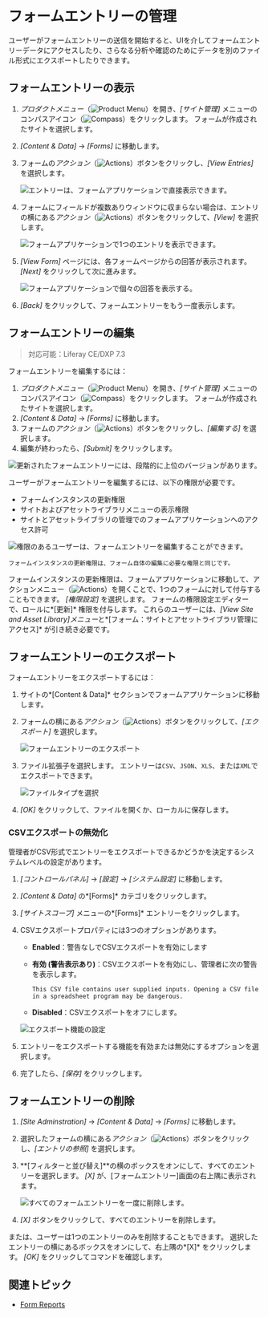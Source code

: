 # フォームエントリーの管理

ユーザーがフォームエントリーの送信を開始すると、UIを介してフォームエントリーデータにアクセスしたり、さらなる分析や確認のためにデータを別のファイル形式にエクスポートしたりできます。

## フォームエントリーの表示

1.  *プロダクトメニュー*（![Product Menu](../../../images/icon-product-menu.png)）を開き、*[サイト管理]* メニューのコンパスアイコン（![Compass](../../../images/icon-compass.png)）をクリックします。 フォームが作成されたサイトを選択します。

2.  *[Content & Data]* → *[Forms]* に移動します。

3.  フォームの*アクション*（![Actions](../../../images/icon-actions.png)）ボタンをクリックし、*[View Entries]* を選択します。

    ![エントリーは、フォームアプリケーションで直接表示できます。 ](./managing-form-entries/images/01.png)

4.  フォームにフィールドが複数ありウィンドウに収まらない場合は、エントリの横にある*アクション*（![Actions](../../../images/icon-actions.png)）ボタンをクリックして、*[View]* を選択します。

    ![フォームアプリケーションで1つのエントリを表示できます。](./managing-form-entries/images/02.png)

5.  *[View Form]* ページには、各フォームページからの回答が表示されます。 *[Next]* をクリックして次に進みます。

    ![フォームアプリケーションで個々の回答を表示する。](./managing-form-entries/images/03.png)

6.  *[Back]* をクリックして、フォームエントリーをもう一度表示します。

## フォームエントリーの編集

> 対応可能：Liferay CE/DXP 7.3

フォームエントリーを編集するには：

1.  *プロダクトメニュー*（![Product Menu](../../../images/icon-product-menu.png)）を開き、*[サイト管理]* メニューのコンパスアイコン（![Compass](../../../images/icon-compass.png)）をクリックします。 フォームが作成されたサイトを選択します。
2.  *[Content & Data]* → *[Forms]* に移動します。
3.  フォームの*アクション*（![Actions](../../../images/icon-actions.png)）ボタンをクリックし、*[編集する]* を選択します。
4.  編集が終わったら、*[Submit]* をクリックします。

![更新されたフォームエントリーには、段階的に上位のバージョンがあります。](./managing-form-entries/images/10.png)

ユーザーがフォームエントリーを編集するには、以下の権限が必要です。

  - フォームインスタンスの更新権限
  - サイトおよびアセットライブラリメニューの表示権限
  - サイトとアセットライブラリの管理でのフォームアプリケーションへのアクセス許可

![権限のあるユーザーは、フォームエントリーを編集することができます。](./managing-form-entries/images/09.png)

```{note}
フォームインスタンスの更新権限は、フォーム自体の編集に必要な権限と同じです。
```

フォームインスタンスの更新権限は、フォームアプリケーションに移動して、アクションメニュー（![Actions](../../../images/icon-actions.png)）を開くことで、1つのフォームに対して付与することもできます。 *[権限設定]* を選択します。 フォームの権限設定エディターで、ロールに*[更新]* 権限を付与します。 これらのユーザーには、*[View Site and Asset Library]メニュー*と*[フォーム：サイトとアセットライブラリ管理にアクセス]* が引き続き必要です。

## フォームエントリーのエクスポート

フォームエントリーをエクスポートするには：

1.  サイトの*[Content & Data]* セクションでフォームアプリケーションに移動します。

2.  フォームの横にある*アクション*（![Actions](../../../images/icon-actions.png)）ボタンをクリックして、*[エクスポート]* を選択します。

    ![フォームエントリーのエクスポート](./managing-form-entries/images/04.png)

3.  ファイル拡張子を選択します。 エントリーは`CSV`、`JSON`、`XLS`、または`XML`でエクスポートできます。

    ![ファイルタイプを選択](./managing-form-entries/images/05.png)

4.  *[OK]* をクリックして、ファイルを開くか、ローカルに保存します。

### CSVエクスポートの無効化

管理者がCSV形式でエントリーをエクスポートできるかどうかを決定するシステムレベルの設定があります。

1.  *[コントロールパネル]* → *[設定]* → *[システム設定]* に移動します。

2.  *[Content & Data]* の*[Forms]* カテゴリをクリックします。

3.  *[サイトスコープ]* メニューの*[Forms]* エントリーをクリックします。

4.  CSVエクスポートプロパティには3つのオプションがあります。

      - **Enabled**：警告なしでCSVエクスポートを有効にします

      - **有効 (警告表示あり)**：CSVエクスポートを有効にし、管理者に次の警告を表示します。

        `This CSV file contains user supplied inputs. Opening a CSV file in a spreadsheet program may be dangerous.`

      - **Disabled**：CSVエクスポートをオフにします。

    ![エクスポート機能の設定](./managing-form-entries/images/06.png)

5.  エントリーをエクスポートする機能を有効または無効にするオプションを選択します。

6.  完了したら、*[保存]* をクリックします。

## フォームエントリーの削除

1.  *[Site Adminstration]* → *[Content & Data]* → *[Forms]* に移動します。

2.  選択したフォームの横にある*アクション*（![Actions](../../../images/icon-actions.png)）ボタンをクリックし、*[エントリの参照]* を選択します。

3.  **[フィルターと並び替え]**の横のボックスをオンにして、すべてのエントリーを選択します。 *[X]* が、[フォームエントリー]画面の右上隅に表示されます。

    ![すべてのフォームエントリーを一度に削除します。](./managing-form-entries/images/07.png)

4.  *[X]* ボタンをクリックして、すべてのエントリーを削除します。

または、ユーザーは1つのエントリーのみを削除することもできます。 選択したエントリーの横にあるボックスをオンにして、右上隅の*[X]* をクリックします。 *[OK]* をクリックしてコマンドを確認します。

## 関連トピック

  - [Form Reports](./form-reports.md)
